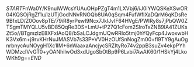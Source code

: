 $START$FnWa0Y/K9nulWWcsYUAuOHpPZgT4m1LXVbj6/iJ0iYWQSKeXSwOR04KQSOjRgZf1u/lzUTjGodNNvRNOQb8UA0qSqm4FufWflXaDQrM6qKDsRe9BfxLD/Z0Oov8pTE/79iR8yrPewI9Ncx7JklJvIF64HVgE/PWIRy8s7jPbQW0ZTSgmTMYQLU5vBD85QqRe3DS+LmU+tP27Q1cFom2SlroTxZNB9IA41ZUKsZt5o//BTgmzlzE8XFxIAoQ8/bSaLCJdgmUQwRRIo5tmj0hYQyFcp4JwoxwbHK3Vx6m+j9rvKHrNuJMASVb7s33P+VV0HzOUfSnNogZm00+fl9TY9gAuOgnrbnycAuNOygH1Xc1IM+6nWaaxaAncjycSRZItyRo74v2ppB3suZv4ekpPYhWDMzclVvGT0+yOANhilwOd3xdUgoSbOtBp9P6Lvbi7AwAK60/1HSkYj4LkoWKh9g==$END$